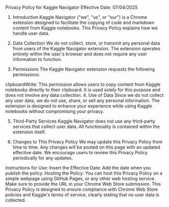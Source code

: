 Privacy Policy for Kaggle Navigator
Effective Date: 07/04/2025

1. Introduction
Kaggle Navigator ("we", "us", or "our") is a Chrome extension designed to facilitate the copying of code and markdown content from Kaggle notebooks. This Privacy Policy explains how we handle user data.

2. Data Collection
We do not collect, store, or transmit any personal data from users of the Kaggle Navigator extension. The extension operates entirely within the user's browser and does not require any user information to function.

3. Permissions
The Kaggle Navigator extension requests the following permissions:

clipboardWrite: This permission allows users to copy content from Kaggle notebooks directly to their clipboard. It is used solely for this purpose and does not involve any data collection.
4. Use of Data
Since we do not collect any user data, we do not use, share, or sell any personal information. The extension is designed to enhance your experience while using Kaggle notebooks without compromising your privacy.

5. Third-Party Services
Kaggle Navigator does not use any third-party services that collect user data. All functionality is contained within the extension itself.

6. Changes to This Privacy Policy
We may update this Privacy Policy from time to time. Any changes will be posted on this page with an updated effective date. We encourage users to review this Privacy Policy periodically for any updates.

Instructions for Use:
Insert the Effective Date: Add the date when you publish the policy.
Hosting the Policy: You can host this Privacy Policy on a simple webpage using GitHub Pages, or any other web hosting service. Make sure to provide the URL in your Chrome Web Store submission.
This Privacy Policy is designed to ensure compliance with Chrome Web Store policies and Kaggle's terms of service, clearly stating that no user data is collected.
